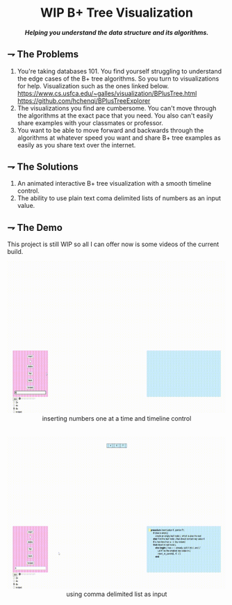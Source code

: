 <div align="center">

# WIP B+ Tree Visualization
##### Helping you understand the data structure and its algorithms.

</div>

## ⇁ The Problems
1. You're taking databases 101. You find yourself struggling to understand the edge cases of 
the B+ tree algorithms. So you turn to visualizations for help. Visualization such as the ones linked below.
https://www.cs.usfca.edu/~galles/visualization/BPlusTree.html
https://github.com/hchenqi/BPlusTreeExplorer
2. The visualizations you find are cumbersome. You can't move through the algorithms
at the exact pace that you need. You also can't easily share examples with your classmates or professor.
3. You want to be able to move forward and backwards through the algorithms at whatever speed you want and
share B+ tree examples as easily as you share text over the internet.

## ⇁ The Solutions
1. An animated interactive B+ tree visualization with a smooth timeline control.
2. The ability to use plain text coma delimited lists of numbers as an input value.

## ⇁ The Demo
This project is still WIP so all I can offer now is some videos of the current build.
<div align="center">
<img alt="basic demo" height="350" src="/assets/basicDemo.gif" /><br>
    inserting numbers one at a time and timeline control<br><br><br> 
<img alt="second demo" height="350" src="/assets/secondDemo.gif" /><br>
    using comma delimited list as input<br>
</div>
